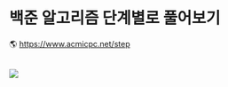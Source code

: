 # 백준 알고리즘 단계별로 풀어보기
🌎 https://www.acmicpc.net/step

<br>
<img src="https://img.shields.io/badge/java-007396?style=for-the-badge&logo=java&logoColor=white"> 
